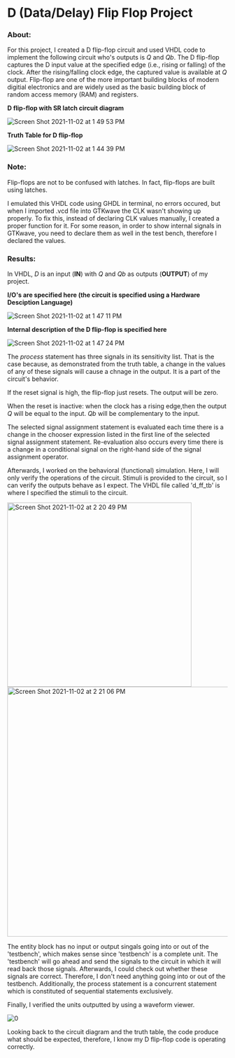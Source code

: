 # D (Data/Delay) Flip Flop Project

### About:

For this project, I created a D flip-flop circuit and used VHDL code to implement the following circuit who's outputs is *Q* and *Qb*. The D flip-flop captures the D input value at the specified edge (i.e., rising or falling) of the clock. After the rising/falling clock edge, the captured value is available at *Q* output. Flip-flop are one of the more important building blocks of modern digitial electronics and are widely used as the basic building block of random access memory (RAM) and registers.  

**D flip-flop with SR latch circuit diagram**

![Screen Shot 2021-11-02 at 1 49 53 PM](https://user-images.githubusercontent.com/89553126/139926872-84a06b80-47b6-4e26-81df-319304f0405a.png)
 
**Truth Table for D flip-flop**

![Screen Shot 2021-11-02 at 1 44 39 PM](https://user-images.githubusercontent.com/89553126/139925946-02b0ba9d-2358-4dff-90a8-c243caafc963.png)

### Note:

Flip-flops are not to be confused with latches. In fact, flip-flops are built using latches.

I emulated this VHDL code using GHDL in terminal, no errors occured, but when I imported .vcd file into GTKwave the CLK wasn't showing up properly. To fix this, instead of declaring CLK values manually, I created a proper function for it. For some reason, in order to show internal signals in GTKwave, you need to declare them as well in the test bench, therefore I declared the values.

### Results:

In VHDL, *D* is an input (**IN**) with *Q* and *Qb* as outputs (**OUTPUT**) of my project.

**I/O's are specified here (the circuit is specified using a Hardware Desciption Language)**

![Screen Shot 2021-11-02 at 1 47 11 PM](https://user-images.githubusercontent.com/89553126/139926531-42c2e2eb-87d2-4f59-b8e0-29ffc9aacedd.png)
 
**Internal description of the D flip-flop is specified here**

![Screen Shot 2021-11-02 at 1 47 24 PM](https://user-images.githubusercontent.com/89553126/139926541-fbea59a8-635a-4b6b-b0b2-7c65fbfb71da.png)

The *process* statement has three signals in its sensitivity list. That is the case because, as demonstrated from the truth table, a change in the values of any of these signals will cause a chnage in the output. It is a part of the circuit's behavior. 

If the reset signal is high, the flip-flop just resets. The output will be zero.

When the reset is inactive: when the clock has a rising edge,then the output *Q* will be equal to the input. *Qb* will be complementary to the input.

The selected signal assignment statement is evaluated each time there is a change in the chooser expression listed in the first line of the selected signal assignment statement. Re-evaluation also occurs every time there is a change in a conditional signal on the right-hand side of the signal assignment operator.

Afterwards, I worked on the behavioral (functional) simulation. Here, I will only verify the operations of the circuit. Stimuli is provided to the circuit, so I can verify the outputs behave as I expect. The VHDL file called 'd_ff_tb' is where I specified the stimuli to the circuit.

<img width="421" alt="Screen Shot 2021-11-02 at 2 20 49 PM" src="https://user-images.githubusercontent.com/89553126/139931473-19a10624-a3ce-49c7-bd74-311dcab6f752.png">

<img width="571" alt="Screen Shot 2021-11-02 at 2 21 06 PM" src="https://user-images.githubusercontent.com/89553126/139931185-10b9df7f-5c6f-4300-8111-c54984b911c2.png">


The entity block has no input or output singals going into or out of the 'testbench', which makes sense since 'testbench' is a complete unit. The 'testbench' will go ahead and send the signals to the circuit in which it will read back those signals. Afterwards, I could check out whether these signals are correct. Therefore, I don't need anything going into or out of the testbench. Additionally, the process statement is a concurrent statement which is constituted of sequential statements exclusively.

Finally, I verified the units outputted by using a waveform viewer.

![0](https://user-images.githubusercontent.com/89553126/138942225-a774aca9-2443-4536-9c55-babe050a49fa.png)
 
Looking back to the circuit diagram and the truth table, the code produce what should be expected, therefore, I know my D flip-flop code is operating correctly.
